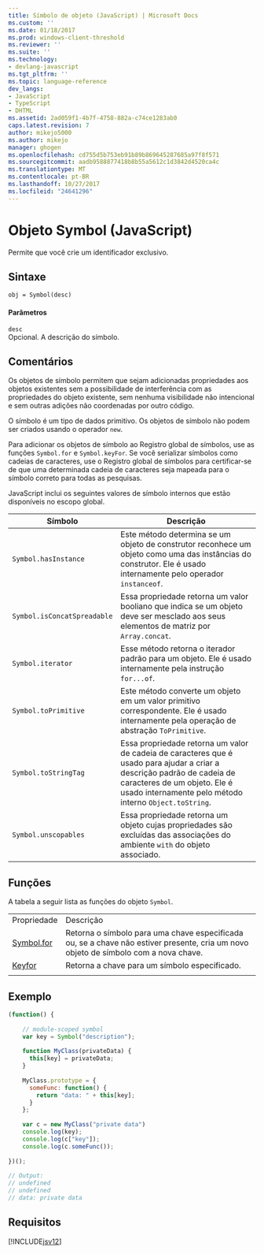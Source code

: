 ```yaml
---
title: Símbolo de objeto (JavaScript) | Microsoft Docs
ms.custom: ''
ms.date: 01/18/2017
ms.prod: windows-client-threshold
ms.reviewer: ''
ms.suite: ''
ms.technology:
- devlang-javascript
ms.tgt_pltfrm: ''
ms.topic: language-reference
dev_langs:
- JavaScript
- TypeScript
- DHTML
ms.assetid: 2ad059f1-4b7f-4758-882a-c74ce1283ab0
caps.latest.revision: 7
author: mikejo5000
ms.author: mikejo
manager: ghogen
ms.openlocfilehash: cd755d5b753eb91b89b869645287685a97f8f571
ms.sourcegitcommit: aadb9588877418b8b55a5612c1d3842d4520ca4c
ms.translationtype: MT
ms.contentlocale: pt-BR
ms.lasthandoff: 10/27/2017
ms.locfileid: "24641296"
---
```

# <a name="symbol-object-javascript"></a>Objeto Symbol (JavaScript)
Permite que você crie um identificador exclusivo.  
  
## <a name="syntax"></a>Sintaxe  
  
```  
obj = Symbol(desc)  
```  
  
#### <a name="parameters"></a>Parâmetros  
 `desc`  
 Opcional. A descrição do símbolo.  
  
## <a name="remarks"></a>Comentários  
 Os objetos de símbolo permitem que sejam adicionadas propriedades aos objetos existentes sem a possibilidade de interferência com as propriedades do objeto existente, sem nenhuma visibilidade não intencional e sem outras adições não coordenadas por outro código.  
  
 O símbolo é um tipo de dados primitivo. Os objetos de símbolo não podem ser criados usando o operador `new`.  
  
 Para adicionar os objetos de símbolo ao Registro global de símbolos, use as funções `Symbol.for` e `Symbol.keyFor`. Se você serializar símbolos como cadeias de caracteres, use o Registro global de símbolos para certificar-se de que uma determinada cadeia de caracteres seja mapeada para o símbolo correto para todas as pesquisas.  
  
 JavaScript inclui os seguintes valores de símbolo internos que estão disponíveis no escopo global.  
  
|Símbolo|Descrição|  
|------------|-----------------|  
|`Symbol.hasInstance`|Este método determina se um objeto de construtor reconhece um objeto como uma das instâncias do construtor. Ele é usado internamente pelo operador `instanceof`.|  
|`Symbol.isConcatSpreadable`|Essa propriedade retorna um valor booliano que indica se um objeto deve ser mesclado aos seus elementos de matriz por `Array.concat`.|  
|`Symbol.iterator`|Esse método retorna o iterador padrão para um objeto. Ele é usado internamente pela instrução `for...of`.|  
|`Symbol.toPrimitive`|Este método converte um objeto em um valor primitivo correspondente. Ele é usado internamente pela operação de abstração `ToPrimitive`.|  
|`Symbol.toStringTag`|Essa propriedade retorna um valor de cadeia de caracteres que é usado para ajudar a criar a descrição padrão de cadeia de caracteres de um objeto. Ele é usado internamente pelo método interno `Object.toString`.|  
|`Symbol.unscopables`|Essa propriedade retorna um objeto cujas propriedades são excluídas das associações do ambiente `with` do objeto associado.|  
  
## <a name="functions"></a>Funções  
 A tabela a seguir lista as funções do objeto `Symbol`.  
  
|||  
|-|-|  
|Propriedade|Descrição|  
|[Symbol.for](../../javascript/reference/symbol-for-function-javascript.md)|Retorna o símbolo para uma chave especificada ou, se a chave não estiver presente, cria um novo objeto de símbolo com a nova chave.|  
|[Keyfor](../../javascript/reference/symbol-keyfor-function-javascript.md)|Retorna a chave para um símbolo especificado.|  
|||  
  
## <a name="example"></a>Exemplo  
  
```JavaScript  
(function() {  
  
    // module-scoped symbol  
    var key = Symbol("description");  
  
    function MyClass(privateData) {  
      this[key] = privateData;  
    }  
  
    MyClass.prototype = {  
      someFunc: function() {  
        return "data: " + this[key];  
      }  
    };  
  
    var c = new MyClass("private data")  
    console.log(key);  
    console.log(c["key"]);  
    console.log(c.someFunc());  
  
})();  
  
// Output:  
// undefined  
// undefined  
// data: private data  
```  
  
## <a name="requirements"></a>Requisitos  
 [!INCLUDE[jsv12](../../javascript/reference/includes/jsv12-md.md)]